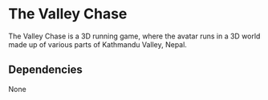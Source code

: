 # The Valley Chase

The Valley Chase is a 3D running game, where the avatar runs in a 3D world made up of various parts of Kathmandu Valley, Nepal. 

## Dependencies

None

